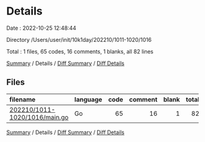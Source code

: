 # Details

Date : 2022-10-25 12:48:44

Directory /Users/user/init/10k1day/202210/1011-1020/1016

Total : 1 files,  65 codes, 16 comments, 1 blanks, all 82 lines

[Summary](results.md) / Details / [Diff Summary](diff.md) / [Diff Details](diff-details.md)

## Files
| filename | language | code | comment | blank | total |
| :--- | :--- | ---: | ---: | ---: | ---: |
| [202210/1011-1020/1016/main.go](/202210/1011-1020/1016/main.go) | Go | 65 | 16 | 1 | 82 |

[Summary](results.md) / Details / [Diff Summary](diff.md) / [Diff Details](diff-details.md)